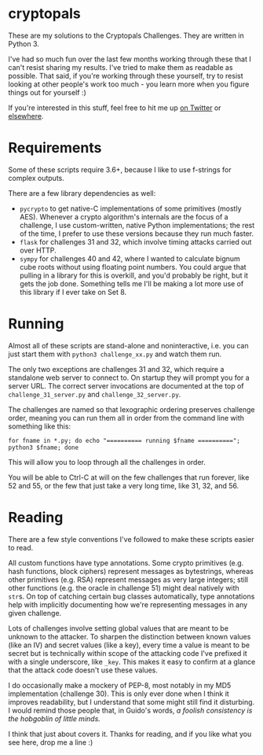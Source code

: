 # cryptopals

These are my solutions to the Cryptopals Challenges. They are written in Python 3.

I've had so much fun over the last few months working through these that I can't resist sharing my results. I've tried to make them as readable as possible. That said, if you're working through these yourself, try to resist looking at other people's work too much - you learn more when you figure things out for yourself :)

If you're interested in this stuff, feel free to hit me up [on Twitter](https://twitter.com/elisohl) or [elsewhere](https://eli.sohl.com/contact).


# Requirements

Some of these scripts require 3.6+, because I like to use f-strings for complex outputs.

There are a few library dependencies as well:

* `pycrypto` to get native-C implementations of some primitives (mostly AES). Whenever a crypto algorithm's internals are the focus of a challenge, I use custom-written, native Python implementations; the rest of the time, I prefer to use these versions because they run much faster.
* `flask` for challenges 31 and 32, which involve timing attacks carried out over HTTP.
* `sympy` for challenges 40 and 42, where I wanted to calculate bignum cube roots without using floating point numbers. You could argue that pulling in a library for this is overkill, and you'd probably be right, but it gets the job done. Something tells me I'll be making a lot more use of this library if I ever take on Set 8.


# Running

Almost all of these scripts are stand-alone and noninteractive, i.e. you can just start them with `python3 challenge_xx.py` and watch them run.

The only two exceptions are challenges 31 and 32, which require a standalone web server to connect to. On startup they will prompt you for a server URL. The correct server invocations are documented at the top of `challenge_31_server.py` and `challenge_32_server.py`.

The challenges are named so that lexographic ordering preserves challenge order, meaning you can run them all in order from the command line with something like this:

`for fname in *.py; do echo "========== running $fname =========="; python3 $fname; done`

This will allow you to loop through all the challenges in order.

You will be able to Ctrl-C at will on the few challenges that run forever, like 52 and 55, or the few that just take a very long time, like 31, 32, and 56.


# Reading

There are a few style conventions I've followed to make these scripts easier to read.

All custom functions have type annotations. Some crypto primitives (e.g. hash functions, block ciphers) represent messages as bytestrings, whereas other primitives (e.g. RSA) represent messages as very large integers; still other functions (e.g. the oracle in challenge 51) might deal natively with `str`s. On top of catching certain bug classes automatically, type annotations help with implicitly documenting how we're representing messages in any given challenge.

Lots of challenges involve setting global values that are meant to be unknown to the attacker. To sharpen the distinction between known values (like an IV) and secret values (like a key), every time a value is meant to be secret but is technically within scope of the attacking code I've prefixed it with a single underscore, like `_key`. This makes it easy to confirm at a glance that the attack code doesn't use these values.

I do occasionally make a mockery of PEP-8, most notably in my MD5 implementation (challenge 30). This is only ever done when I think it improves readability, but I understand that some might still find it disturbing. I would remind those people that, in Guido's words, _a foolish consistency is the hobgoblin of little minds._

I think that just about covers it. Thanks for reading, and if you like what you see here, drop me a line :)
